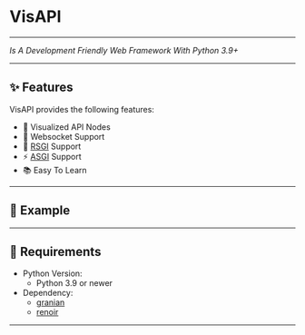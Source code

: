 # VisAPI

___
_Is A Development Friendly Web Framework With Python 3.9+_
___

## ✨ Features

VisAPI provides the following features:

* 👀 Visualized API Nodes
* 🔄 Websocket Support
* 🚀 [RSGI](https://github.com/emmett-framework/granian/blob/master/docs/spec/RSGI.md) Support
* ⚡️ [ASGI](https://asgi.readthedocs.io) Support
* 📚 Easy To Learn

___

## 👶 Example

___

## 🧾 Requirements

- Python Version:
    - Python 3.9 or newer
- Dependency:
    - [granian](https://github.com/emmett-framework/granian)
    - [renoir](https://github.com/emmett-framework/renoir)

___